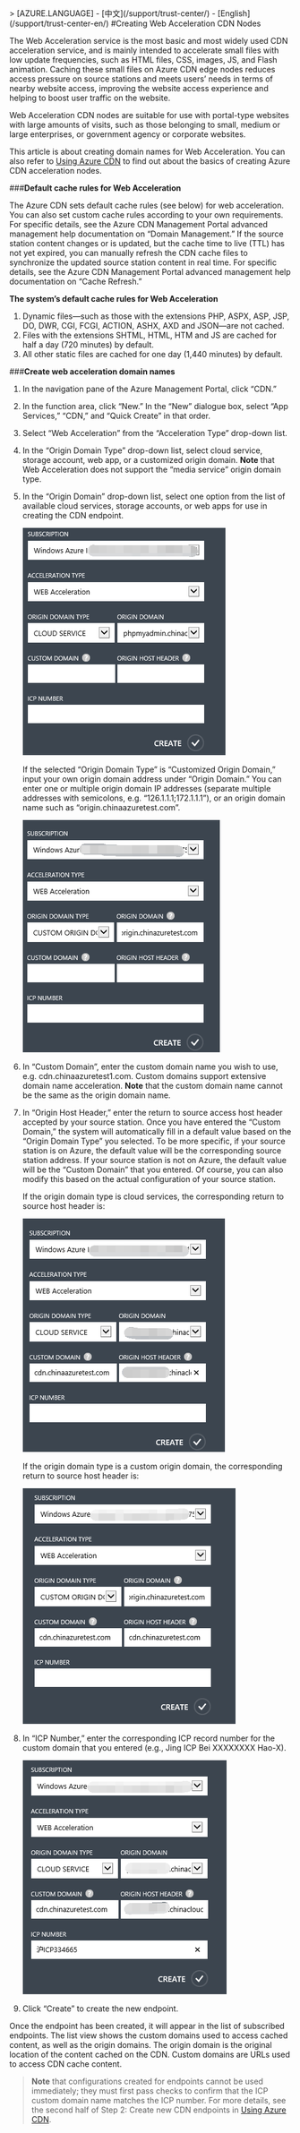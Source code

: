 <properties linkid="dev-net-common-tasks-cdn" urlDisplayName="CDN" pageTitle="How to Create Web Acceleration-Type CDNs – Azure Feature Guide" metaKeywords="Azure CDN, Azure CDN, Azure blobs, Azure caching, Azure add-ons, CDN acceleration, CDN service, mainstream CDN, Web acceleration, Web, webpage acceleration, static acceleration, cache rules, image acceleration, CDN technical documentation, CDN help files, portal website acceleration" description="Learn how to create Web Acceleration-type CDNs on Azure Management Portal, and learn about default caching rules for Web CDNs." metaCanonical="" services="" documentationCenter=".NET" title="" authors="" solutions="" manager="" editor="" />
<tags ms.service="cdn_en"
    ms.date="7/7/2016"
    wacn.date="7/7/2016"
    wacn.lang="en"
    />
> [AZURE.LANGUAGE]
- [中文](/support/trust-center/)
- [English](/support/trust-center-en/) 
#Creating Web Acceleration CDN Nodes

The Web Acceleration service is the most basic and most widely used CDN acceleration service, and is mainly intended to accelerate small files with low update frequencies, such as HTML files, CSS, images, JS, and Flash animation. Caching these small files on Azure CDN edge nodes reduces access pressure on source stations and meets users’ needs in terms of nearby website access, improving the website access experience and helping to boost user traffic on the website.

Web Acceleration CDN nodes are suitable for use with portal-type websites with large amounts of visits, such as those belonging to small, medium or large enterprises, or government agency or corporate websites.

This article is about creating domain names for Web Acceleration. You can also refer to [Using Azure CDN](/documentation/articles/cdn-enus-how-to-use/) to find out about the basics of creating Azure CDN acceleration nodes.

###**Default cache rules for Web Acceleration**

The Azure CDN sets default cache rules (see below) for web acceleration. You can also set custom cache rules according to your own requirements. For specific details, see the Azure CDN Management Portal advanced management help documentation on “Domain Management.” If the source station content changes or is updated, but the cache time to live (TTL) has not yet expired, you can manually refresh the CDN cache files to synchronize the updated source station content in real time. For specific details, see the Azure CDN Management Portal advanced management help documentation on “Cache Refresh.”

**The system’s default cache rules for Web Acceleration**

1. Dynamic files—such as those with the extensions PHP, ASPX, ASP, JSP, DO, DWR, CGI, FCGI, ACTION, ASHX, AXD and JSON—are not cached.
2. Files with the extensions SHTML, HTML, HTM and JS are cached for half a day (720 minutes) by default. 
3. All other static files are cached for one day (1,440 minutes) by default.

###**Create web acceleration domain names**

1. In the navigation pane of the Azure Management Portal, click “CDN.”
2. In the function area, click “New.” In the “New” dialogue box, select “App Services,” “CDN,” and “Quick Create” in that order.
3. Select “Web Acceleration” from the “Acceleration Type” drop-down list.
4. In the “Origin Domain Type” drop-down list, select cloud service, storage account, web app, or a customized origin domain. **Note** that Web Acceleration does not support the “media service” origin domain type.
5. In the “Origin Domain” drop-down list, select one option from the list of available cloud services, storage accounts, or web apps for use in creating the CDN endpoint.

    ![002](./media/cdn-doc/web-en-001.png)
    
    If the selected “Origin Domain Type” is “Customized Origin Domain,” input your own origin domain address under “Origin Domain.” You can enter one or multiple origin domain IP addresses (separate multiple addresses with semicolons, e.g. “126.1.1.1;172.1.1.1”), or an origin domain name such as “origin.chinaazuretest.com”.

    ![014](./media/cdn-doc/web-en-002.png)

6. In “Custom Domain”, enter the custom domain name you wish to use, e.g. cdn.chinaazuretest1.com. Custom domains support extensive domain name acceleration. **Note** that the custom domain name cannot be the same as the origin domain name.
7. In “Origin Host Header,” enter the return to source access host header accepted by your source station. Once you have entered the “Custom Domain,” the system will automatically fill in a default value based on the “Origin Domain Type” you selected. To be more specific, if your source station is on Azure, the default value will be the corresponding source station address. If your source station is not on Azure, the default value will be the “Custom Domain” that you entered. Of course, you can also modify this based on the actual configuration of your source station.
    
    If the origin domain type is cloud services, the corresponding return to source host header is:

    ![023](./media/cdn-doc/web-en-003.png)
    
    If the origin domain type is a custom origin domain, the corresponding return to source host header is:

    ![024](./media/cdn-doc/web-en-004.png)

8. In “ICP Number,” enter the corresponding ICP record number for the custom domain that you entered (e.g., Jing ICP Bei XXXXXXXX Hao-X).

    ![003](./media/cdn-doc/web-en-005.png)

9. Click “Create” to create the new endpoint.

Once the endpoint has been created, it will appear in the list of subscribed endpoints. The list view shows the custom domains used to access cached content, as well as the origin domains.
 The origin domain is the original location of the content cached on the CDN. Custom domains are URLs used to access CDN cache content.

>**Note** that configurations created for endpoints cannot be used immediately; they must first pass checks to confirm that the ICP custom domain name matches the ICP number. For more details, see the second half of Step 2: Create new CDN endpoints in [Using Azure CDN](/documentation/articles/cdn-enus-how-to-use/).

<!---HONumber=CDN_1201_2015-->